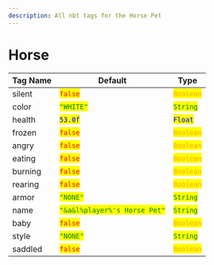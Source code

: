```yaml
---
description: All nbt tags for the Horse Pet
---
```



# Horse

| Tag Name     | Default                                                            | Type                                         |
| ------------ | ------------------------------------------------------------------ | -------------------------------------------- |
| silent | <mark style="color:red;">`false`</mark> | <mark style="color:orange;">`Boolean`</mark> |
| color | <mark style="color:green;">`"WHITE"`</mark> | <mark style="color:green;">`String`</mark> |
| health | <mark style="color:blue;">`53.0f`</mark> | <mark style="color:blue;">`Float`</mark> |
| frozen | <mark style="color:red;">`false`</mark> | <mark style="color:orange;">`Boolean`</mark> |
| angry | <mark style="color:red;">`false`</mark> | <mark style="color:orange;">`Boolean`</mark> |
| eating | <mark style="color:red;">`false`</mark> | <mark style="color:orange;">`Boolean`</mark> |
| burning | <mark style="color:red;">`false`</mark> | <mark style="color:orange;">`Boolean`</mark> |
| rearing | <mark style="color:red;">`false`</mark> | <mark style="color:orange;">`Boolean`</mark> |
| armor | <mark style="color:green;">`"NONE"`</mark> | <mark style="color:green;">`String`</mark> |
| name | <mark style="color:green;">`"&a&l%player%'s Horse Pet"`</mark> | <mark style="color:green;">`String`</mark> |
| baby | <mark style="color:red;">`false`</mark> | <mark style="color:orange;">`Boolean`</mark> |
| style | <mark style="color:green;">`"NONE"`</mark> | <mark style="color:green;">`String`</mark> |
| saddled | <mark style="color:red;">`false`</mark> | <mark style="color:orange;">`Boolean`</mark> |
